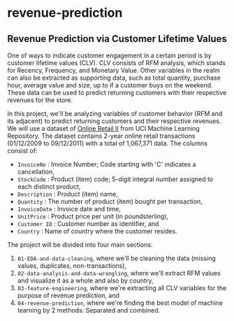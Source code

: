 # revenue-prediction

## Revenue Prediction via Customer Lifetime Values

One of ways to indicate customer engagement in a certain period is by customer lifetime values (CLV). CLV consists of RFM analysis, which stands for Recency, Frequency, and Monetary Value. Other variables in the realm can also be extracted as supporting data, such as total quantity, purchase hour, average value and size, up to if a customer buys on the weekend. These data can be used to predict returning customers with their respective revenues for the store.

In this project, we'll be analyzing variables of customer behavior (RFM and its adjacent) to predict returning customers and their respective revenues. We will use a dataset of [Online Retail II](https://archive.ics.uci.edu/dataset/502/online+retail+ii) from UCI Machine Learning Repository. The dataset contains 2-year online retail transactions (01/12/2009 to 09/12/2011) with a total of 1,067,371 data. The columns consist of:

* `InvoiceNo` : Invoice Number; Code starting with 'C' indicates a cancellation,
* `StockCode` : Product (item) code; 5-digit integral number assigned to each distinct product,
* `Description` : Product (item) name,
* `Quantity` : The number of product (item) bought per transaction,
* `InvoiceDate` : Invoice date and time,
* `UnitPrice` : Product price per unit (in poundsterling),
* `Customer ID` : Customer number as identifier, and
* `Country` : Name of country where the customer resides.

The project will be divided into four main sections:
1. `01-EDA-and-data-cleaning`, where we'll be cleaning the data (missing values, duplicates, non-transactions),
2. `02-data-analysis-and-data-wrangling`, where we'll extract RFM values and visualize it as a whole and also by country,
3. `03-feature-engineering`, where we're extracting all CLV variables for the purpose of revenue prediction, and
4. `04-revenue-prediction`, where we're finding the best model of machine learning by 2 methods: Separated and combined.
